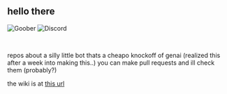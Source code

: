 ## hello there
![Goober](https://img.shields.io/badge/dynamic/json?url=https%3A%2F%2Fgoober.whatdidyouexpect.eu%2Flatest_version.json&query=%24.version&label=Latest%20Version%20(goober)&color=blue&style=flat-square&logo=github)
![Discord](https://img.shields.io/discord/1319031097757012009?style=plastic&label=goober%20land)

<br>

repos about a silly little bot thats a cheapo knockoff of genai (realized this after a week into making this..)
you can make pull requests and ill check them (probably?)

the wiki is at [this url](https://wiki.goober.whatdidyouexpect.eu)
<br>

<!--

**Here are some ideas to get you started:**

🙋‍♀️ A short introduction - what is your organization all about?
🌈 Contribution guidelines - how can the community get involved?
👩‍💻 Useful resources - where can the community find your docs? Is there anything else the community should know?
🍿 Fun facts - what does your team eat for breakfast?
🧙 Remember, you can do mighty things with the power of [Markdown](https://docs.github.com/github/writing-on-github/getting-started-with-writing-and-formatting-on-github/basic-writing-and-formatting-syntax)
-->
